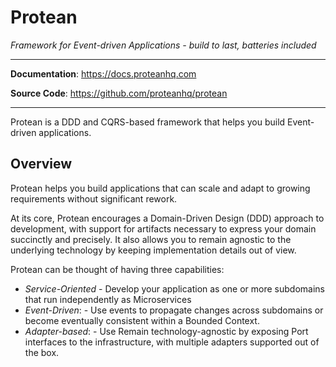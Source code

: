 # Protean

*Framework for Event-driven Applications - build to last, batteries included*

---

**Documentation**: <a href="https://docs.proteanhq.com" target="_blank">https://docs.proteanhq.com</a>

**Source Code**: <a href="https://github.com/proteanhq/protean" target="_blank">https://github.com/proteanhq/protean</a>

---

Protean is a DDD and CQRS-based framework that helps you build Event-driven applications.

## Overview

Protean helps you build applications that can scale and adapt to growing requirements without significant rework.

At its core, Protean encourages a Domain-Driven Design (DDD) approach to development, with support for artifacts necessary to express your domain succinctly and precisely. It also allows you to remain agnostic to the underlying technology by keeping implementation details out of view.

Protean can be thought of having three capabilities:

- *Service-Oriented* - Develop your application as one or more subdomains that run independently as Microservices
- *Event-Driven*: - Use events to propagate changes across subdomains or become eventually consistent within a Bounded Context.
- *Adapter-based*: - Use Remain technology-agnostic by exposing Port interfaces to the infrastructure, with multiple adapters supported out of the box.
